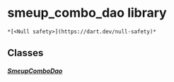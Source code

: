 


# smeup_combo_dao library






    *[<Null safety>](https://dart.dev/null-safety)*





## Classes

##### [SmeupComboDao](../smeup_daos_smeup_combo_dao/SmeupComboDao-class.md)



 















